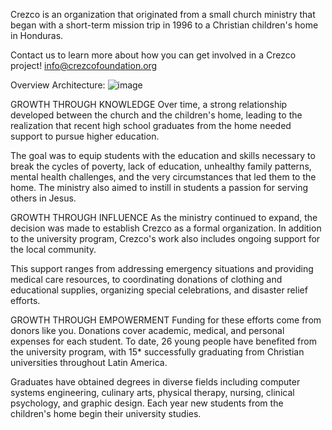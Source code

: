 Crezco is an organization that originated from a small church ministry that began with a short-term mission trip in 1996 to a Christian children's home in Honduras.

Contact us to learn more about how you can get involved in a Crezco project!
info@crezcofoundation.org

Overview Architecture:
![image](https://github.com/CrezcoFoundation/Hn.Management/assets/18034713/73defc57-fd5b-4641-b65e-e0a3a0ad8978)

GROWTH THROUGH KNOWLEDGE
Over time, a strong relationship developed between the church and the children's home, leading to the realization that recent high school graduates from the home needed support to pursue higher education.

The goal was to equip students with the education and skills necessary to break the cycles of poverty, lack of education, unhealthy family patterns, mental health challenges, and the very circumstances that led them to the home. The ministry also aimed to instill in students a passion for serving others in Jesus.

GROWTH THROUGH INFLUENCE
As the ministry continued to expand, the decision was made to establish Crezco as a formal organization. In addition to the university program, Crezco's work also includes ongoing support for the local community.

This support ranges from addressing emergency situations and providing medical care resources, to coordinating donations of clothing and educational supplies, organizing special celebrations, and disaster relief efforts.

GROWTH THROUGH EMPOWERMENT
Funding for these efforts come from donors like you. Donations cover academic, medical, and personal expenses for each student. To date, 26 young people have benefited from the university program, with 15* successfully graduating from Christian universities throughout Latin America.

Graduates have obtained degrees in diverse fields including computer systems engineering, culinary arts, physical therapy, nursing, clinical psychology, and graphic design. Each year new students from the children's home begin their university studies.




